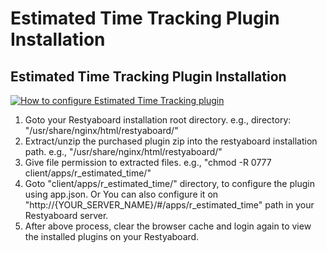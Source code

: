 # Estimated Time Tracking Plugin Installation

## Estimated Time Tracking Plugin Installation

[![How to configure Estimated Time Tracking plugin](/img/estimated_time.png)](https://www.youtube.com/watch?v=uVYVskj3BJM)

1.  Goto your Restyaboard installation root directory. e.g., directory: "/usr/share/nginx/html/restyaboard/"
2.  Extract/unzip the purchased plugin zip into the restyaboard installation path. e.g., "/usr/share/nginx/html/restyaboard/"
3.  Give file permission to extracted files. e.g., "chmod -R 0777 client/apps/r_estimated_time/"
4.  Goto "client/apps/r_estimated_time/" directory, to configure the plugin using app.json. Or You can also configure it on "http://{YOUR\_SERVER\_NAME}/#/apps/r_estimated_time" path in your Restyaboard server.
5.  After above process, clear the browser cache and login again to view the installed plugins on your Restyaboard.
